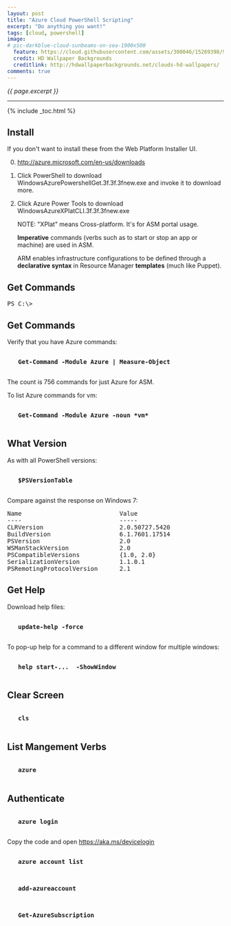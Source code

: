 ```yaml
---
layout: post
title: "Azure Cloud PowerShell Scripting"
excerpt: "Do anything you want!"
tags: [cloud, powershell]
image:
# pic-darkblue-cloud-sunbeams-on-sea-1900x500
  feature: https://cloud.githubusercontent.com/assets/300046/15269398/92b4ddc4-19ba-11e6-82bf-2a3f1c58d7c8.jpg
  credit: HD Wallpaper Backgrounds
  creditlink: http://hdwallpaperbackgrounds.net/clouds-hd-wallpapers/
comments: true
---
```

<i>{{ page.excerpt }}</i>
<hr />
{% include _toc.html %}

## Install #

If you don't want to install these from the Web Platform Installer UI.

0. http://azure.microsoft.com/en-us/downloads
0. Click PowerShell to download WindowsAzurePowershellGet.3f.3f.3fnew.exe and invoke it to download more.

0. Click Azure Power Tools to download WindowsAzureXPlatCLI.3f.3f.3fnew.exe

   NOTE: "XPlat" means Cross-platform. It's for ASM portal usage.

   <strong>Imperative</strong> commands (verbs such as to start or stop an app or machine)
   are used in ASM.

   ARM enables infrastructure configurations to be defined 
   through a <strong>declarative syntax</strong>
   in Resource Manager <strong>templates</strong> (much like Puppet).


## Get Commands #

   <tt>PS C:\\>
   </tt>

## Get Commands #

Verify that you have Azure commands:

   <pre><strong>
   Get-Command -Module Azure | Measure-Object
   </strong></pre>

   The count is 756 commands for just Azure for ASM.

To list Azure commands for vm:
   <pre><strong>
   Get-Command -Module Azure -noun *vm*
   </strong></pre>


## What Version #

As with all PowerShell versions:

   <pre><strong>
   $PSVersionTable
   </strong></pre>

Compare against the response on Windows 7:

<pre>
Name                           Value
----                           -----
CLRVersion                     2.0.50727.5420
BuildVersion                   6.1.7601.17514
PSVersion                      2.0
WSManStackVersion              2.0
PSCompatibleVersions           {1.0, 2.0}
SerializationVersion           1.1.0.1
PSRemotingProtocolVersion      2.1
</pre>

## Get Help #

Download help files:

   <pre><strong>
   update-help -force
   </strong></pre>

To pop-up help for a command to a different window for multiple windows:

   <pre><strong>
   help start-...  -ShowWindow
   </strong></pre>

## Clear Screen #

   <pre><strong>
   cls
   </strong></pre>

## List Mangement Verbs #

   <pre><strong>
   azure
   </strong></pre>

## Authenticate #

   <pre><strong>
   azure login
   </strong></pre>

   Copy the code and open 
   <a target="_blank" href="https://aka.ms/devicelogin">https://aka.ms/devicelogin</a>

   <pre><strong>
   azure account list
   </strong></pre>

   <pre><strong>
   add-azureaccount
   </strong></pre>

   <pre><strong>
   Get-AzureSubscription
   </strong></pre>
